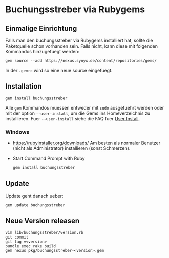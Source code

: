 # Buchungsstreber via Rubygems

## Einmalige Einrichtung

Falls man den buchungsstreber via Rubygems installiert hat, sollte die
Paketquelle schon vorhanden sein.
Falls nicht, kann diese mit folgenden Kommandos hinzugefuegt werden:

```shell script
gem source --add https://nexus.synyx.de/content/repositories/gems/
```

In der `.gemrc` wird so eine neue source eingefuegt.

## Installation

```shell script
gem install buchungsstreber
```

Alle `gem` Kommandos muessen entweder mit `sudo` ausgefuehrt werden oder mit
der option `--user-install`, um die Gems ins Homeverzeichnis zu installieren.
Fuer `--user-install` siehe die FAQ fuer [User Install][userinstall].

  [userinstall]: https://guides.rubygems.org/faqs/#user-install

### Windows

* https://rubyinstaller.org/downloads/
  Am besten als normaler Benutzer (nicht als Administrator) installieren (sonst Schmerzen).

* Start Command Prompt with Ruby
  ```shell script
  gem install buchungsstreber
  ```

## Update

Update geht danach ueber:

```shell script
gem update buchungsstreber
```

## Neue Version releasen

```shell script
vim lib/buchungsstreber/version.rb
git commit
git tag v<version>
bundle exec rake build
gem nexus pkg/buchungsstreber-<version>.gem
```
